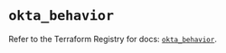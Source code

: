 # `okta_behavior`

Refer to the Terraform Registry for docs: [`okta_behavior`](https://registry.terraform.io/providers/okta/okta/4.11.1/docs/resources/behavior).
